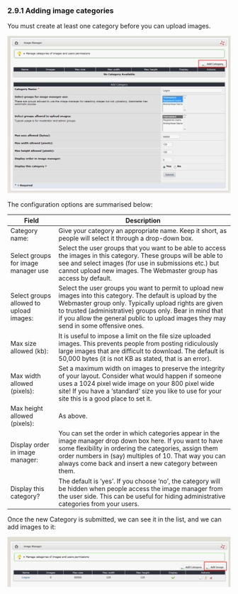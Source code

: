 ### 2.9.1	Adding image categories

You must create at least one category before you can upload images. 

![img_78.jpg](../assets/img_78.jpg)  
 
The configuration options are summarised below:

| Field | Description |
| --- | --- |
|Category name:|	Give your category an appropriate name. Keep it short, as people will select it through a drop-down box.|
|Select groups for image manager use|	Select the user groups that you want to be able to access the images in this category. These groups will be able to see and select images (for use in submissions etc.) but cannot upload new images. The Webmaster group has access by default.|
|Select groups allowed to upload images:|	Select the user groups you want to permit to upload new images into this category. The default is upload by the Webmaster group only. Typically upload rights are given to trusted (administrative) groups only. Bear in mind that if you allow the general public to upload images they may send in some offensive ones.|
|Max size allowed (kb):	|It is useful to impose a limit on the file size uploaded images. This prevents people from posting ridiculously large images that are difficult to download. The default is 50,000 bytes (it is not KB as stated, that is an error).|
|Max width allowed (pixels):|	Set a maximum width on images to preserve the integrity of your layout. Consider what would happen if someone uses a 1024 pixel wide image on your 800 pixel wide site! If you have a ‘standard’ size you like to use for your site this is a good place to set it.|
|Max height allowed (pixels):|	As above.|
|Display order in image manager:|	You can set the order in which categories appear in the image manager drop down box here. If you want to have some flexibility in ordering the categories, assign them order numbers in (say) multiples of 10. That way you can always come back and insert a new category between them.|
|Display this category?	|The default is ‘yes’. If you choose ‘no’, the category will be hidden when people access the image manager from the user side. This can be useful for hiding administrative categories from your users.|

Once the new Category is submitted, we can see it in the list, and we can add images to it:

![img_79.jpg](../assets/img_79.jpg)  
 
